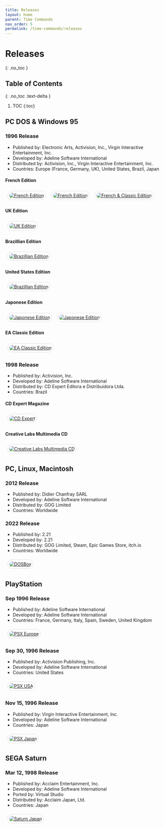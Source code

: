 ```yaml
---
title: Releases
layout: home
parent: Time Commando
nav_order: 5
permalink: /time-commando/releases
---
```


# Releases
{: .no_toc }

## Table of Contents
{: .no_toc .text-delta }

1. TOC
{:toc}


## PC DOS & Windows 95
### 1996 Release
* Published by: Electronic Arts, Activision, Inc., Virgin Interactive Entertainment, Inc.
* Developed by: Adeline Software International
* Distributed by: Activision, Inc., Virgin Interactive Entertainment, Inc.
* Countries: Europe (France, Germany, UK), United States, Brazil, Japan

#### French Edition

<a href="{{ site.baseurl }}/assets/images/covers/fr_bigbox.png" style="margin: 6px; display: inline-flex; border-radius: 15px; border: 1px solid #80808042; padding: 5px;">
    <img src="{{ site.baseurl }}/assets/images/covers/fr_bigbox.png" alt="French Edition" style="border-radius: 10px" />
</a>

<a href="{{ site.baseurl }}/assets/images/covers/fr_bigbox_logo.jpeg" style="margin: 6px; display: inline-flex; border-radius: 15px; border: 1px solid #80808042; padding: 5px;">
    <img src="{{ site.baseurl }}/assets/images/covers/fr_bigbox_logo.jpeg" alt="French Edition" style="border-radius: 10px" />
</a>

<a href="{{ site.baseurl }}/assets/images/covers/fr_classic_cds.jpeg" style="margin: 6px; display: inline-flex; border-radius: 15px; border: 1px solid #80808042; padding: 5px;">
    <img src="{{ site.baseurl }}/assets/images/covers/fr_classic_cds.jpeg" alt="French & Classic Edition" style="border-radius: 10px" />
</a>

#### UK Edition

<a href="{{ site.baseurl }}/assets/images/covers/uk_bigbox.png" style="margin: 6px; display: inline-flex; border-radius: 15px; border: 1px solid #80808042; padding: 5px;">
    <img src="{{ site.baseurl }}/assets/images/covers/uk_bigbox.png" alt="UK Edition" style="border-radius: 10px" />
</a>

#### Brazillian Edition

<a href="{{ site.baseurl }}/assets/images/covers/jogo-pc-time-commando-adeline-activision-br.jpg" style="margin: 6px; display: inline-flex; border-radius: 15px; border: 1px solid #80808042; padding: 5px;">
    <img src="{{ site.baseurl }}/assets/images/covers/jogo-pc-time-commando-adeline-activision-br.jpg" alt="Brazillian Edition" style="border-radius: 10px" />
</a>

#### United States Edition

<a href="{{ site.baseurl }}/assets/images/covers/us_bigbox.jpg" style="margin: 6px; display: inline-flex; border-radius: 15px; border: 1px solid #80808042; padding: 5px;">
    <img src="{{ site.baseurl }}/assets/images/covers/us_bigbox.jpg" alt="Brazillian Edition" style="border-radius: 10px" />
</a>

#### Japonese Edition
<a href="{{ site.baseurl }}/assets/images/covers/japbox.jpg" style="margin: 6px; display: inline-flex; border-radius: 15px; border: 1px solid #80808042; padding: 5px;">
    <img src="{{ site.baseurl }}/assets/images/covers/japbox.jpg" alt="Japonese Edition" style="border-radius: 10px" />
</a>

<a href="{{ site.baseurl }}/assets/images/covers/japbox_content.jpg" style="margin: 6px; display: inline-flex; border-radius: 15px; border: 1px solid #80808042; padding: 5px;">
    <img src="{{ site.baseurl }}/assets/images/covers/japbox_content.jpg" alt="Japonese Edition" style="border-radius: 10px" />
</a>

#### EA Classic Edition

<a href="{{ site.baseurl }}/assets/images/covers/classic_bigbox.png" style="margin: 6px; display: inline-flex; border-radius: 15px; border: 1px solid #80808042; padding: 5px;">
    <img src="{{ site.baseurl }}/assets/images/covers/classic_bigbox.png" alt="EA Classic Edition" style="border-radius: 10px" />
</a>

### 1998 Release
* Published by: Activision, Inc.
* Developed by: Adeline Software International
* Distributed by: CD Expert Editora e Distribuidora Ltda.
* Countries: Brazil


#### CD Expert Magazine
<a href="{{ site.baseurl }}/assets/images/covers/cd_expert_mag.jpeg" style="margin: 6px; display: inline-flex; border-radius: 15px; border: 1px solid #80808042; padding: 5px;">
    <img src="{{ site.baseurl }}/assets/images/covers/cd_expert_mag.jpeg" alt="CD Expert" style="border-radius: 10px" />
</a>

#### Creative Labs Multimedia CD
<a href="{{ site.baseurl }}/assets/images/covers/cd_front_portuguese-spanish.jpeg" style="margin: 6px; display: inline-flex; border-radius: 15px; border: 1px solid #80808042; padding: 5px;">
    <img src="{{ site.baseurl }}/assets/images/covers/cd_front_portuguese-spanish.jpeg" alt="Creative Labs Multimedia CD" style="border-radius: 10px" />
</a>

## PC, Linux, Macintosh
### 2012 Release
* Published by: Didier Chanfray SARL
* Developed by: Adeline Software International
* Distributed by: GOG Limited
* Countries: Worldwide

### 2022 Release
* Published by: 2.21
* Developed by: 2.21
* Distributed by: GOG Limited, Steam, Epic Games Store, itch.io
* Countries: Worldwide

<a href="{{ site.baseurl }}/assets/images/covers/gog.jpg" style="margin: 6px; display: inline-flex; border-radius: 15px; border: 1px solid #80808042; padding: 5px;">
    <img src="{{ site.baseurl }}/assets/images/covers/gog.jpg" alt="DOSBox" style="border-radius: 10px" />
</a>


## PlayStation
### Sep 1996 Release
* Published by: Adeline Software International
* Developed by: Adeline Software International
* Countries: France, Germany, Italy, Spain, Sweden, United Kingdom

<a href="{{ site.baseurl }}/assets/images/covers/psx_europe.jpg" style="margin: 6px; display: inline-flex; border-radius: 15px; border: 1px solid #80808042; padding: 5px;">
    <img src="{{ site.baseurl }}/assets/images/covers/psx_europe.jpg" alt="PSX Europe" style="border-radius: 10px" />
</a>

### Sep 30, 1996 Release
* Published by: Activision Publishing, Inc.
* Developed by: Adeline Software International
* Countries: United States

<a href="{{ site.baseurl }}/assets/images/covers/psx_us.webp" style="margin: 6px; display: inline-flex; border-radius: 15px; border: 1px solid #80808042; padding: 5px;">
    <img src="{{ site.baseurl }}/assets/images/covers/psx_us.webp" alt="PSX USA" style="border-radius: 10px" />
</a>

### Nov 15, 1996 Release
* Published by: Virgin Interactive Entertainment, Inc.
* Developed by: Adeline Software International
* Countries: Japan

<a href="{{ site.baseurl }}/assets/images/covers/psx_jp.png" style="margin: 6px; display: inline-flex; border-radius: 15px; border: 1px solid #80808042; padding: 5px;">
    <img src="{{ site.baseurl }}/assets/images/covers/psx_jp.png" alt="PSX Japan" style="border-radius: 10px" />
</a>

## SEGA Saturn
### Mar 12, 1998 Release
* Published by: Acclaim Entertainment, Inc.
* Developed by: Adeline Software International
* Ported by: Virtual Studio
* Distributed by: Acclaim Japan, Ltd.
* Countries: Japan

<a href="{{ site.baseurl }}/assets/images/covers/saturn_jp.png" style="margin: 6px; display: inline-flex; border-radius: 15px; border: 1px solid #80808042; padding: 5px;">
    <img src="{{ site.baseurl }}/assets/images/covers/saturn_jp.png" alt="Saturn Japan" style="border-radius: 10px" />
</a>
